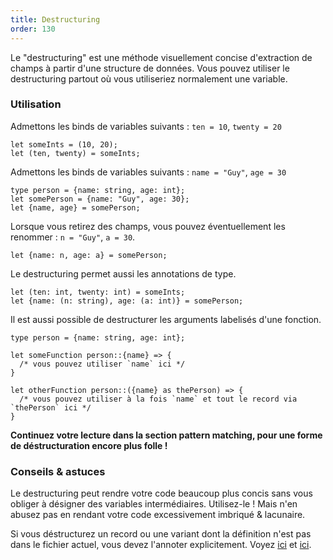 ```yaml
---
title: Destructuring
order: 130
---
```


Le "destructuring" est une méthode visuellement concise d'extraction de champs à partir d'une structure de données. Vous pouvez utiliser le destructuring partout où vous utiliseriez normalement une variable.

### Utilisation

Admettons les binds de variables suivants : `ten = 10`, `twenty = 20`

```reason
let someInts = (10, 20);
let (ten, twenty) = someInts;
```

Admettons les binds de variables suivants : `name = "Guy"`, `age = 30`

```reason
type person = {name: string, age: int};
let somePerson = {name: "Guy", age: 30};
let {name, age} = somePerson;
```

Lorsque vous retirez des champs, vous pouvez éventuellement les renommer : `n = "Guy"`, `a = 30`.

```reason
let {name: n, age: a} = somePerson;
```

Le destructuring permet aussi les annotations de type.

```reason
let (ten: int, twenty: int) = someInts;
let {name: (n: string), age: (a: int)} = somePerson;
```

Il est aussi possible de destructurer les arguments labelisés d'une fonction.

```reason
type person = {name: string, age: int};

let someFunction person::{name} => {
  /* vous pouvez utiliser `name` ici */
}

let otherFunction person::({name} as thePerson) => {
  /* vous pouvez utiliser à la fois `name` et tout le record via `thePerson` ici */
}
```
**Continuez votre lecture dans la section pattern matching, pour une forme de déstructuration encore plus folle !**

### Conseils & astuces

Le destructuring peut rendre votre code beaucoup plus concis sans vous obliger à désigner des variables intermédiaires. Utilisez-le ! Mais n'en abusez pas en rendant votre code excessivement imbriqué & lacunaire.

Si vous déstructurez un record ou une variant dont la définition n'est pas dans le fichier actuel, vous devez l'annoter explicitement. Voyez [ici](/guide/language/record#record-needs-an-explicit-definition) et [ici](/guide/language/variant#variant-needs-an-explicit-definition).

